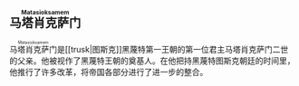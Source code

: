 ## <ruby>马塔肖克萨门<rt>Matasioksamem</rt></ruby>

<ruby>马塔肖克萨门<rt>Matasioksamem</rt></ruby>是[[trusk|图斯克]]黑蔑特第一王朝的第一位君主马塔肖克萨门二世的父亲。他被视作了黑蔑特王朝的奠基人。在他把持黑蔑特图斯克朝廷的时间里，他推行了许多改革，将帝国各部分进行了进一步的整合。

